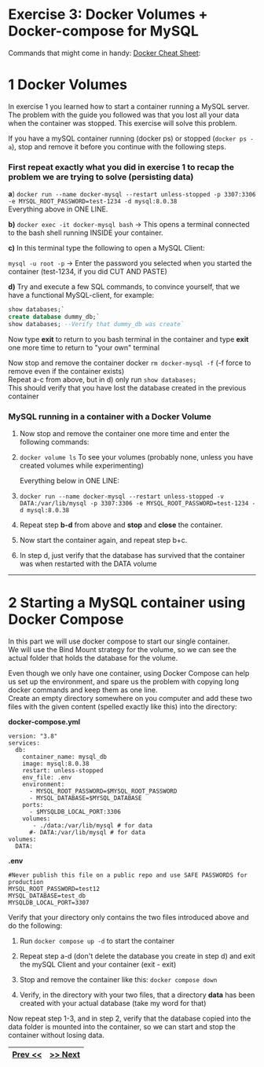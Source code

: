 # Exercise 3: Docker Volumes \+ Docker-compose for MySQL             

Commands that might come in handy: [Docker Cheat Sheet](DockerCheatSheet.md):

# 1 Docker Volumes

In exercise 1 you learned how to start a container running a MySQL server.  
The problem with the guide you followed was that you lost all your data when the container was stopped. This exercise will solve this problem.

If you have a mySQL container running (docker ps) or stopped (`docker ps -a`),  stop and remove it before you continue with the following steps.

### First repeat exactly what you did in exercise 1 to recap the problem we are trying to solve (persisting data)

**a**) `docker run --name docker-mysql --restart unless-stopped -p 3307:3306 -e MYSQL_ROOT_PASSWORD=test-1234 -d mysql:8.0.38`  
Everything above in ONE LINE.

**b)** `docker exec -it docker-mysql bash`  →  This opens a terminal connected to the bash shell running INSIDE your container. 

**c)** In this terminal type the following to open a MySQL Client: 

`mysql -u root -p`   →  Enter the password you selected when you started the container (test-1234, if you did CUT AND PASTE)

**d)** Try and execute a few SQL commands, to convince yourself, that we have a functional MySQL-client, for example:	  
```sql
show databases;`  
create database dummy_db;`  
show databases; --Verify that dummy_db was create`
```

Now type **exit** to return to you  bash terminal in the container and type **exit** one more time to return to "your own" terminal

Now stop and remove the container docker `rm docker-mysql -f`   (-f force to remove even if the container exists)  
Repeat a-c from above, but in d) only run `show databases;`    
This should verify that you have lost the database created in the previous container

### MySQL running in a container with a Docker Volume

1. Now stop and remove the container one more time and enter the following commands:  
     
2. `docker volume ls`  To see your volumes (probably none, unless you have created volumes while experimenting)  
     
   Everything below in ONE LINE:
     
4. `docker run --name docker-mysql --restart unless-stopped -v DATA:/var/lib/mysql -p 3307:3306 -e MYSQL_ROOT_PASSWORD=test-1234 -d mysql:8.0.38`  
6. Repeat step **b-d** from above and **stop** and **close** the container.  
7. Now start the container again, and repeat step b+c.   
8. In step d, just verify that the database has survived that the container was when restarted with the DATA volume

---

# 2 Starting a MySQL container using Docker Compose

In this part we will use docker compose to start our single container.  
We will use the Bind Mount strategy for the volume, so we can see the actual folder that holds the database for the volume. 

Even though we only have one container, using Docker Compose can help us set up the environment, and spare us the problem with copying long docker commands and keep them as one line.  
Create an empty directory somewhere on you computer and add these two files with the given content (spelled exactly like this) into the directory:

**docker-compose.yml**
```docker
version: "3.8"
services:
  db:
    container_name: mysql_db
    image: mysql:8.0.38
    restart: unless-stopped
    env_file: .env
    environment: 
      - MYSQL_ROOT_PASSWORD=$MYSQL_ROOT_PASSWORD
      - MYSQL_DATABASE=$MYSQL_DATABASE
    ports:
      - $MYSQLDB_LOCAL_PORT:3306
    volumes:
       - ./data:/var/lib/mysql # for data
      #- DATA:/var/lib/mysql # for data 
volumes:
  DATA:
```

**.env**  
```docker
#Never publish this file on a public repo and use SAFE PASSWORDS for production
MYSQL_ROOT_PASSWORD=test12
MYSQL_DATABASE=test_db  
MYSQLDB_LOCAL_PORT=3307
```

Verify that your directory only contains the two files introduced above and do the following:

1. Run   `docker compose up -d` to start the container

2. Repeat step a-d (don't delete the database you create in step d) and exit the mySQL Client and your container (exit \- exit)

3. Stop and remove the container like this: `docker compose down` 

4. Verify, in the directory with your two files, that a directory **data** has been created with your actual database (take my word for that)

Now repeat step 1-3, and in step 2, verify that the database copied into the data folder is mounted into the container, so we can start and stop the container without losing data.  

| [Prev <<](./DockerWebApp.md) | [>> Next](./DockerWebAppMySQL.md) | 
|:------:|:------:|
